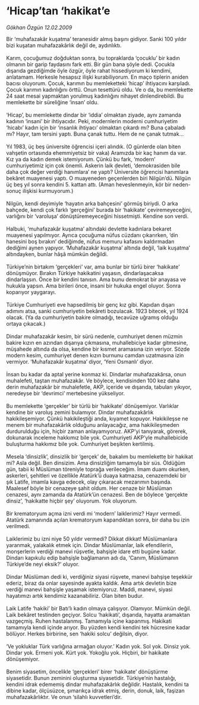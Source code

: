 # ‘Hicap’tan ‘hakikat’e

*Gökhan Özgün 12.02.2009*

<div class="taraf_structure_2col_1zq">
<div class="margen_n">



 <p>Bir ‘muhafazakâr kuşatma’ teranesidir almış başını gidiyor. Sanki 100 yıldır bizi kuşatan muhafazakârlık değil de, aydınlıktı. <br/><br/>Karım, çocuğumuz doğduktan sonra, bu topraklarda ‘çocuklu’ bir kadın olmanın bir garip faydasını fark etti. Bir gün bana şöyle dedi. Çocukla dışarıda gezdiğimde öyle özgür, öyle rahat hissediyorum ki kendimi, anlatamam. Herkesle hesapsız ilişki kurabiliyorum. En maço tiplerin aniden bacısı oluyorum. Çocuk, karımın bu memleketteki ‘hicap’ ihtiyacını karşıladı. Çocuk karımın kadınlığını örttü. Onun tesettürü oldu. Ve o da, bu memlekette 24 saat mesai yapmaktan yorulmuş kadınlığını nihayet dinlendirebildi. Bu memlekette bir süreliğine ‘insan’ oldu. <br/><br/>‘Hicap’, bu memlekette dindar bir ‘iddia’ olmaktan ziyade, aynı zamanda kadının ‘insani’ bir ihtiyacıdır. Peki, modernlerin moderni cumhuriyetim ‘hicabı’ kadın için bir ‘insanlık ihtiyacı’ olmaktan çıkardı mı? Buna çabaladı mı? Hayır, tam tersini yaptı. Buna çanak tuttu. Hem de ne çanak tutmak... <br/><br/>Yıl 1983, üç beş üniversite öğrencisi içeri alındık. (O günlerde olan biten vahşetin ortasında ehemmiyetsiz bir vaka) Aramızda bir kaç hanım da var. Kız ya da kadın demek istemiyorum. Çünkü bu fark, ‘modern’ cumhuriyetimiz için çok önemli. Askerin laik devleti, ‘demokrasiden bile daha çok değer verdiği hanımlara’ ne yaptı? Üniversite öğrencisi hanımlara bekâret muayenesi yaptı. O muayeneden geçenlerden biri Nilgün’dü. Nilgün üç beş yıl sonra kendini 5. kattan attı. (Aman heveslenmeyin, kör bir neden-sonuç ilişkisi kurmuyorum.) <br/><br/>Nilgün, kendi deyimiyle ‘hayatın arka bahçesini’ görmüş biriydi. O arka bahçede, kendi çok farklı ‘gerçeğini’ burada bir ‘hakikate’ çeviremeyeceğini, varlığını bir ‘varoluşa’ dönüştüremeyeceğini hissetmişti. Kendine son verdi. <br/><br/>Halbuki, ‘muhafazakâr kuşatma’ altındaki devlette kadınlara bekaret muayenesi yapılmıyor. Ayrıca çocuğuma nüfus cüzdanı çıkarırken, ‘din hanesini boş bırakın’ dediğimde, nüfus memuru kafasını kaldırmadan dediğimi aynen yapıyor. ‘Muhafazakâr kuşatma’ altında değil, ‘laik kuşatma’ altındayken, bunlar hâşâ mümkün değildi. <br/><br/>Türkiye’nin birtakım ‘gerçekleri’ var, ama bunlar bir türlü birer ‘hakikate’ dönüşmüyor. Bırakın Türkiye hakikatini yaşasın, dindarlaşacaksa dindarlaşsın. Önce bir kendini tanısın. Ama bunu demokrat bir anayasa ve hukukla yapsın. Ama birileri önce, insani bir hukuka engel oluyor. Sonra koparıyor yaygarayı. <br/><br/>Türkiye Cumhuriyeti eve hapsedilmiş bir genç kız gibi. Kapıdan dışarı adımını atsa, sanki cumhuriyetin bekâreti bozulacak. 1923 bitecek, yıl 1924 olacak. (Ya da cumhuriyetin bakire olmadığı, tecavüze uğramış olduğu ortaya çıkacak.) <br/><br/>Dindar muhafazakâr kesim, bir sürü nedenle, cumhuriyet denen müzmin bakire kızın en azından dışarıya çıkmasına, muhallebiciye kadar gitmesine, müşahede altında da olsa, kendine bir kısmet aramasına izin veriyor. Sözde modern kesim, cumhuriyet denen kızın burnunu camdan uzatmasına izin vermiyor. ‘Muhafazakâr kuşatma’ diyor, ‘Yeni Osmanlı’ diyor. <br/><br/>İnsan bu kadar da aptal yerine konmaz ki. Dindarlar muhafazakârsa, onun muhalefeti, taştan muhafazakâr. Ve böylece, kendisinden 100 kez daha derin muhafazakâr bir muhalefetle, AKP, içeride ve dışarıda, tabuları yıkıyor, neredeyse bir ‘devrimci’ mertebesine yükseliyor. <br/><br/>Bu memlekette ‘gerçekler’ bir türlü bir ‘hakikate’ dönüşemiyor. Varlıklar kendine bir varoluş zemini bulamıyor. Dindar muhafazakârlık hakikileşemiyor. Çünkü hakikileştiği anda, kıyamet kopuyor. Hakikileşse ne menem bir muhafazakârlık olduğunu anlayacağız, ama hakikileşmeden durdurulduğu için, hiçbir zaman anlayamıyoruz. AKP’yi tanıyarak, görerek, dokunarak inceleme hakkımız bile yok. Cumhuriyeti AKP’yle muhallebicide buluşturma hakkımız bile yok. Cumhuriyet beşikten kertilmiş. <br/><br/>Mesela ‘dinsizlik’, dinsizlik bir ‘gerçek’ de, bakalım bu memlekette bir hakikat mi? Asla değil. Ben dinsizim. Ama dinsizliğim tamamıyla bir süs. Öldüğüm gün, tabii ki Müslüman töreniyle toprağa verileceğim. İmam duamı okurken, askerleri, şehitleri ve özellikle Atatürk’ü duaya katmazsa, cenazemdeki bir şık Latife, imamla kavga edecek, olay çıkaracak mezarımın başında. Maalesef böyle bir cenazeye şahit oldum. Her cenaze bir Müslüman cenazesi, aynı zamanda da Atatürk’ün cenazesi. Ben de böylece ‘gerçekte dinsiz’, ‘hakikatte hiçbir şey’ oluyorum. Yok oluyorum. <br/><br/>Bir krematoryum açma izni verdi mi ‘modern’ laiklerimiz? Hayır vermedi. Atatürk zamanında açılan krematoryum kapandıktan sonra, bir daha bu izin verilmedi. <br/><br/>Laiklerimiz bu izni niye 50 yıldır vermedi? Dikkat dikkat! Müslümanlara yaranmak, yalakalık etmek için. Dindar Müslümanlar, laik efendilerin, monşerlerin verdiği manevi rüşvetle, bahşişle idare etti bugüne kadar. Dindarı kapıkulu edip bahşişle bağlamanın adı da, ‘Canım, Müslümanın Türkiye’de neyi eksik?’ oluyor. <br/><br/>Dindar Müslüman dedi ki, verdiğiniz siyasi rüşvete, manevi bahşişe teşekkür ederiz, biraz da onlar sayesinde ayakta kaldık. Ama artık devletin bize verdiği manevi bahşişle yaşamak istemiyoruz. Maddi, manevi, siyasi hayatımızı artık kendimiz kazanabiliriz. Olan biten budur. <br/><br/>Laik Latife ‘hakiki’ bir Batı’lı kadın olmaya çalışıyor. Olamıyor. Mümkün değil. Laik bekâret testinden geçiyor. Solcu ‘hakikati’, dışarıda, hayatta aramaktan vazgeçmiş. Ruhen hastalanmış. Tamamıyla içine kapanmış. Hakikati tamamıyla kendi içinde arıyor. Bu yüzden kendi kendini tek hücresine kadar bölüyor. Herkes birbirine, sen ‘hakiki solcu’ değilsin, diyor. <br/><br/>‘Ve yokluklar Türk varlığına armağan oluyor.’ Kadın yok. Sol yok. Dinsiz yok. Dindar yok. Ermeni yok. Kürt yok. Yokoğlu yok. Hiçbiri, bir hakikate dönüşemiyor. <br/><br/>Benim siyasetim, öncelikle ‘gerçekleri’ birer ‘hakikate’ dönüştürme siyasetidir. Bunun zeminini oluşturma siyasetidir. Türkiye’nin hastalığı, kendini idrak edememiş dindar muhafazakârlık değildir. Hastalık, kendini ta dibine kadar, ölçüsüzce, şımarıkça idrak etmiş, derin, donuk, laik, faşizan muhafazakârlıktır. Ve onun ‘silahlı kuvvetleri’dir.</p>

<br/>


<div id="taraf_not">
</div>

</div>


</div>
